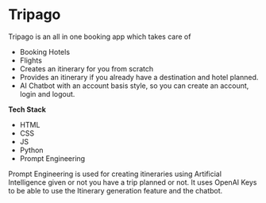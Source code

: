 ﻿# Tripago
 Tripago is an all in one booking app which takes care of  
 - Booking Hotels
 - Flights
 - Creates an itinerary for you from scratch
 - Provides an itinerary if you already have a destination and hotel planned.
 - AI Chatbot
with an account basis style, so you can create an account, login and logout.
 
 **Tech Stack**
 - HTML
 - CSS
 - JS
 - Python
 - Prompt Engineering

Prompt Engineering is used for creating itineraries using Artificial Intelligence given or not you have a trip planned or not.
It uses OpenAI Keys to be able to use the Itinerary generation feature and the chatbot.
